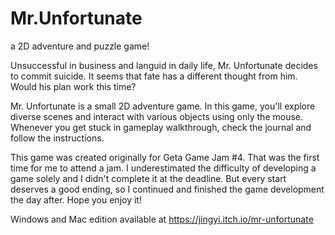 # Mr.Unfortunate
a 2D adventure and puzzle game!

Unsuccessful in business and languid in daily life, Mr. Unfortunate decides to commit suicide. It seems that fate has a different thought from him. Would his plan work this time?

Mr. Unfortunate is a small 2D adventure game. In this game, you'll explore diverse scenes and interact with various objects using only the mouse. Whenever you get stuck in gameplay walkthrough, check the journal and follow the instructions.

This game was created originally for Geta Game Jam #4. That was the first time for me to attend a jam. I underestimated the difficulty of developing a game solely and I didn't complete it at the deadline. But every start deserves a good ending, so I continued and finished the game development the day after. Hope you enjoy it!

Windows and Mac edition available at https://jingyi.itch.io/mr-unfortunate
